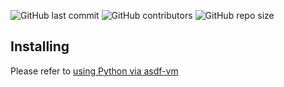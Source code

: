 ![GitHub last commit](https://img.shields.io/github/last-commit/FMGordillo/platzi-curso-intermedio-python?color=%23539bf5&label=Last%20commit&logo=git&logoColor=%23fff&style=for-the-badge)
![GitHub contributors](https://img.shields.io/github/contributors/FMGordillo/platzi-curso-intermedio-python?color=%236cb6ff&logo=github&logoColor=%23fff&style=for-the-badge)
![GitHub repo size](https://img.shields.io/github/repo-size/FMGordillo/platzi-curso-intermedio-python?color=%23539bf5&logo=github&logoColor=%23fff&style=for-the-badge)

## Installing

Please refer to [using Python via asdf-vm](https://github.com/danhper/asdf-python)
